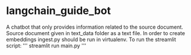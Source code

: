 # langchain_guide_bot
A chatbot that only provides information related to the source document.
Source document given in text_data folder as a text file.
In order to create embeddings ingest.py should be run in virtualenv.
To run the streamlit script:
'''
streamlit run main.py
'''
